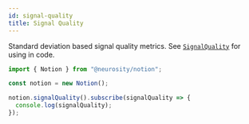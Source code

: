 ```yaml
---
id: signal-quality
title: Signal Quality
---
```

Standard deviation based signal quality metrics. See [`SignalQuality`](https://docs.neurosity.co/docs/reference/interfaces/signalquality) for using in code.

```js
import { Notion } from "@neurosity/notion";

const notion = new Notion();

notion.signalQuality().subscribe(signalQuality => {
  console.log(signalQuality);
});
```

